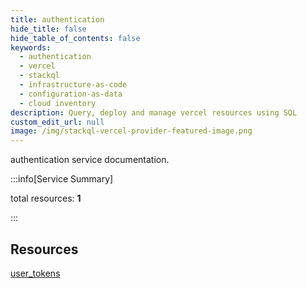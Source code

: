 ```yaml
---
title: authentication
hide_title: false
hide_table_of_contents: false
keywords:
  - authentication
  - vercel
  - stackql
  - infrastructure-as-code
  - configuration-as-data
  - cloud inventory
description: Query, deploy and manage vercel resources using SQL
custom_edit_url: null
image: /img/stackql-vercel-provider-featured-image.png
---
```


authentication service documentation.

:::info[Service Summary]

total resources: __1__  

:::

## Resources
<div class="row">
<div class="providerDocColumn">
<a href="/services/authentication/user_tokens/">user_tokens</a>
</div>
<div class="providerDocColumn">

</div>
</div>